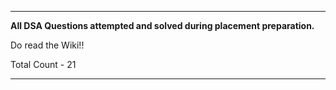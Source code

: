 ********************************************************************************************************

**All DSA Questions attempted and solved during placement preparation.**

Do read the Wiki!!

Total Count - 21

********************************************************************************************************

